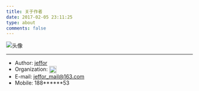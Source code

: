 ```yaml
---
title: 关于作者
date: 2017-02-05 23:11:25
type: about
comments: false
---
```


![头像](https://avatars0.githubusercontent.com/u/8755395?v=3&u=8fdbb608a85e62a44c253f15c93266b4c2c3d480&s=100)

---

- Author: [jeffor](https://jeffor.github.io)
- Organization: <a href="https://github.com/eleme" target="_blank" rel="group" class="fancybox" style="border: 0px;"><img style="display: inline; vertical-align: middle;" src="https://avatars1.githubusercontent.com/u/1201438?v=3&amp;s=84" width="20" height="20"></a>
- E-mail: jeffor_mail@163.com
- Mobile: 188\*\*\*\*\*\*53


